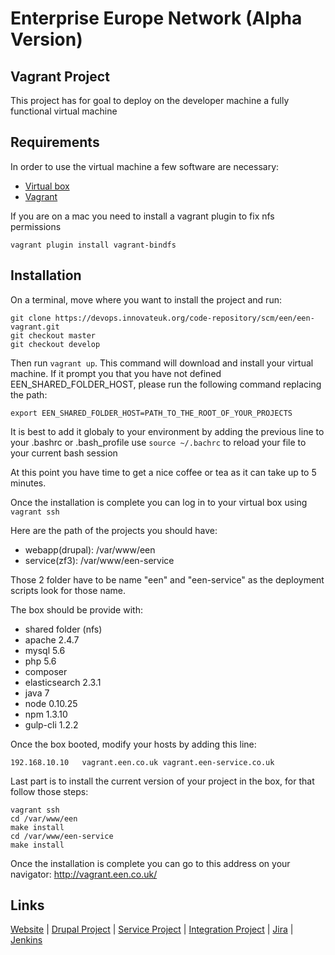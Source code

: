 # Enterprise Europe Network (Alpha Version)

## Vagrant Project

This project has for goal to deploy on the developer machine a fully functional virtual machine

Requirements
------------

In order to use the virtual machine a few software are necessary:


- [Virtual box][1]
- [Vagrant][2]

If you are on a mac you need to install a vagrant plugin to fix nfs permissions
```
vagrant plugin install vagrant-bindfs
```

Installation
------------

On a terminal, move where you want to install the project and run:
```
git clone https://devops.innovateuk.org/code-repository/scm/een/een-vagrant.git
git checkout master
git checkout develop
```

Then run `vagrant up`. This command will download and install your virtual machine.
If it prompt you that you have not defined EEN_SHARED_FOLDER_HOST, please run the following command replacing the path:
```
export EEN_SHARED_FOLDER_HOST=PATH_TO_THE_ROOT_OF_YOUR_PROJECTS
```
It is best to add it globaly to your environment by adding the previous line to your .bashrc or .bash_profile
use `source ~/.bachrc` to reload your file to your current bash session

At this point you have time to get a nice coffee or tea as it can take up to 5 minutes.

Once the installation is complete you can log in to your virtual box using `vagrant ssh`

Here are the path of the projects you should have:
- webapp(drupal): /var/www/een
- service(zf3): /var/www/een-service

Those 2 folder have to be name "een" and "een-service" as the deployment scripts look for those name.

The box should be provide with:
- shared folder (nfs)
- apache 2.4.7
- mysql 5.6
- php 5.6
- composer
- elasticsearch 2.3.1
- java 7
- node 0.10.25
- npm 1.3.10
- gulp-cli 1.2.2

Once the box booted, modify your hosts by adding this line:
```
192.168.10.10   vagrant.een.co.uk vagrant.een-service.co.uk
```

Last part is to install the current version of your project in the box, for that follow those steps:
```
vagrant ssh
cd /var/www/een
make install
cd /var/www/een-service
make install
```

Once the installation is complete you can go to this address on your navigator:
http://vagrant.een.co.uk/

Links
-----

[Website][3] |
[Drupal Project][4] | 
[Service Project][5] | 
[Integration Project][6] | 
[Jira][7] | 
[Jenkins][8]

[1]: https://www.virtualbox.org/wiki/Downloads
[2]: https://www.vagrantup.com/downloads.html
[3]: https://een.int.aerian.com
[4]: https://devops.innovateuk.org/code-repository/projects/EEN/repos/een-webapp/browse?at=refs%2Fheads%2Fdevelop
[5]: https://devops.innovateuk.org/code-repository/projects/EEN/repos/een-service/browse?at=refs%2Fheads%2Fdevelop
[6]: https://devops.innovateuk.org/code-repository/projects/EEN/repos/een-integration-tests/browse?at=refs%2Fheads%2Fdevelop
[7]: https://devops.innovateuk.org/issue-tracking/secure/Dashboard.jspa
[8]: https://jenkins.aerian.com/view/een/
